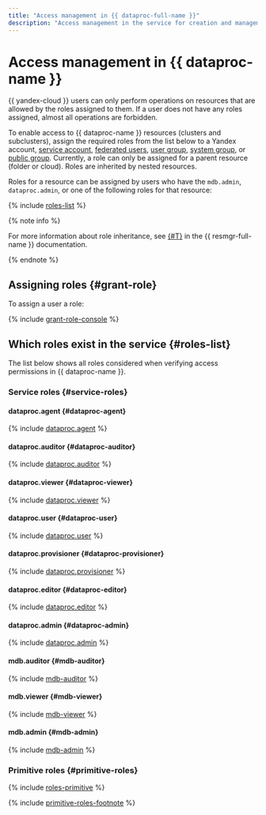 ```yaml
---
title: "Access management in {{ dataproc-full-name }}"
description: "Access management in the service for creation and management of Apache Hadoop® and Apache Spark™ clusters. To allow access to {{ dataproc-name }} resources (clusters and subclusters), assign the user the required roles from the list below."
---
```


# Access management in {{ dataproc-name }}

{{ yandex-cloud }} users can only perform operations on resources that are allowed by the roles assigned to them. If a user does not have any roles assigned, almost all operations are forbidden.

To enable access to {{ dataproc-name }} resources (clusters and subclusters), assign the required roles from the list below to a Yandex account, [service account](../../iam/concepts/users/service-accounts.md), [federated users](../../iam/concepts/federations.md), [user group](../../organization/operations/manage-groups.md), [system group](../../iam/concepts/access-control/system-group.md), or [public group](../../iam/concepts/access-control/public-group.md). Currently, a role can only be assigned for a parent resource (folder or cloud). Roles are inherited by nested resources.

Roles for a resource can be assigned by users who have the `mdb.admin`, `dataproc.admin`, or one of the following roles for that resource:

{% include [roles-list](../../_includes/iam/roles-list.md) %}

{% note info %}

For more information about role inheritance, see [{#T}](../../resource-manager/concepts/resources-hierarchy.md#access-rights-inheritance) in the {{ resmgr-full-name }} documentation.

{% endnote %}

## Assigning roles {#grant-role}

To assign a user a role:

{% include [grant-role-console](../../_includes/grant-role-console.md) %}

## Which roles exist in the service {#roles-list}

The list below shows all roles considered when verifying access permissions in {{ dataproc-name }}.

### Service roles {#service-roles}

#### dataproc.agent {#dataproc-agent}

{% include [dataproc.agent](../../_roles/dataproc/agent.md) %}

#### dataproc.auditor {#dataproc-auditor}

{% include [dataproc.auditor](../../_roles/dataproc/auditor.md) %}

#### dataproc.viewer {#dataproc-viewer}

{% include [dataproc.viewer](../../_roles/dataproc/viewer.md) %}

#### dataproc.user {#dataproc-user}

{% include [dataproc.user](../../_roles/dataproc/user.md) %}

#### dataproc.provisioner {#dataproc-provisioner}

{% include [dataproc.provisioner](../../_roles/dataproc/provisioner.md) %}

#### dataproc.editor {#dataproc-editor}

{% include [dataproc.editor](../../_roles/dataproc/editor.md) %}

#### dataproc.admin {#dataproc-admin}

{% include [dataproc.admin](../../_roles/dataproc/admin.md) %}

#### mdb.auditor {#mdb-auditor}

{% include [mdb-auditor](../../_roles/mdb/auditor.md) %}

#### mdb.viewer {#mdb-viewer}

{% include [mdb-viewer](../../_roles/mdb/viewer.md) %}

#### mdb.admin {#mdb-admin}

{% include [mdb-admin](../../_roles/mdb/admin.md) %}

### Primitive roles {#primitive-roles}

{% include [roles-primitive](../../_includes/roles-primitive.md) %}

{% include [primitive-roles-footnote](../../_includes/primitive-roles-footnote.md) %}